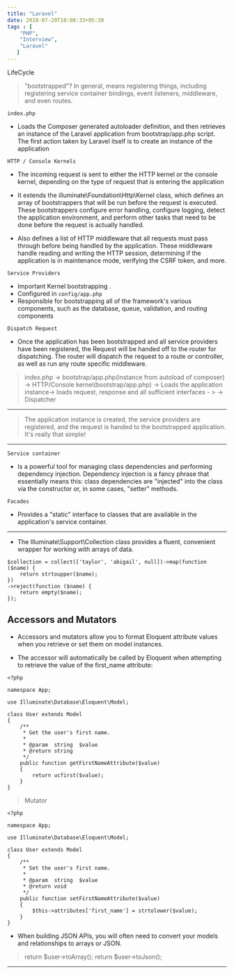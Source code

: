 ```yaml
---
title: "Laravel"
date: 2018-07-20T18:08:33+05:30
tags : [
    "PHP",
    "Interview",
    "Laravel"
   ]
---
```

LifeCycle

> "bootstrapped"? In general, means registering things, including registering service container bindings, event listeners, middleware, and even routes.

 

`index.php`

- Loads the Composer generated autoloader definition, and then retrieves an instance of the Laravel application from bootstrap/app.php script. The first action taken by Laravel itself is to create an instance of the application 

`HTTP / Console Kernels`

- The incoming request is sent to either the HTTP kernel or the console kernel, depending on the type of request that is entering the application

- It extends the illuminate\Foundation\Http\Kernel class, which defines an array of bootstrappers that will be run before the request is executed. These bootstrappers configure error handling, configure logging, detect the application environment, and perform other tasks that need to be done before the request is actually handled.

- Also defines a list of HTTP middleware that all requests must pass through before being handled by the application. These middleware handle reading and writing the HTTP session, determining if the application is in maintenance mode, verifying the CSRF token, and more.


`Service Providers`

- Important Kernel bootstrapping .
- Configured in `config/app.php`
- Responsible for bootstrapping all of the framework's various components, such as the database, queue, validation, and routing components

`Dispatch Request`

- Once the application has been bootstrapped and all service providers have been registered, the  Request will be handed off to the router for dispatching. The router will dispatch the request to a route or controller, as well as run any route specific middleware.

> index.php -> bootstrap/app.php(instance from autoload of composer) -> HTTP/Console kernel(bootstrap/app.php) -> Loads the application instance-> loads request, response and all sufficient interfaces - > -> Dispatcher
---

 > The application instance is created, the service providers are registered, and the request is handed to the bootstrapped application. It's really that simple!

-------

`Service container`
 -  Is a powerful tool for managing class dependencies and performing dependency injection. Dependency injection is a fancy phrase that essentially means this: class dependencies are "injected" into the class via the constructor or, in some cases, "setter" methods.


`Facades` 
- Provides a "static" interface to classes that are available in the application's service container. 

----
- The Illuminate\Support\Collection class provides a fluent, convenient wrapper for working with arrays of data. 
```
$collection = collect(['taylor', 'abigail', null])->map(function ($name) {
    return strtoupper($name);
})
->reject(function ($name) {
    return empty($name);
});
```



## Accessors and Mutators
- Accessors and mutators allow you to format Eloquent attribute values when you retrieve or set them on model instances.

- The accessor will automatically be called by Eloquent when attempting to retrieve the value of the first_name attribute:
```
<?php

namespace App;

use Illuminate\Database\Eloquent\Model;

class User extends Model
{
    /**
     * Get the user's first name.
     *
     * @param  string  $value
     * @return string
     */
    public function getFirstNameAttribute($value)
    {
        return ucfirst($value);
    }
}
```

> Mutator
```
<?php

namespace App;

use Illuminate\Database\Eloquent\Model;

class User extends Model
{
    /**
     * Set the user's first name.
     *
     * @param  string  $value
     * @return void
     */
    public function setFirstNameAttribute($value)
    {
        $this->attributes['first_name'] = strtolower($value);
    }
}

```
- When building JSON APIs, you will often need to convert your models and relationships to arrays or JSON. 
> return $user->toArray();
> return $user->toJson();

---
